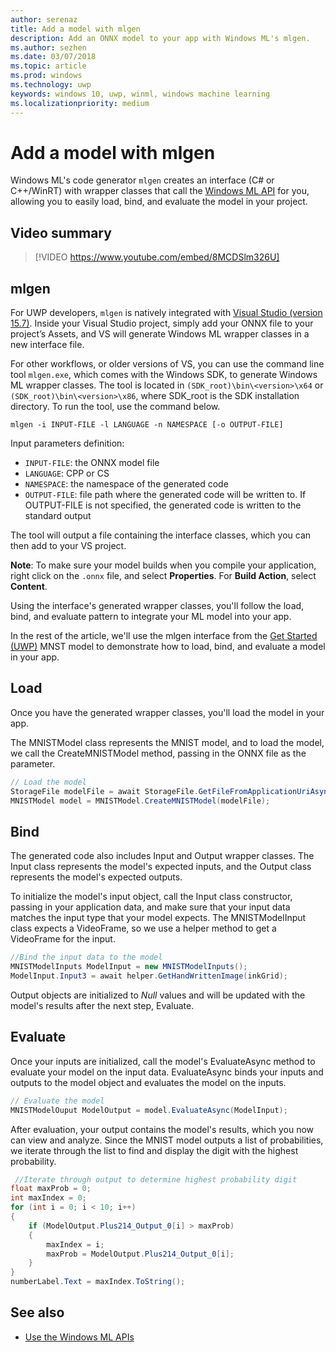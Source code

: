 ```yaml
---
author: serenaz
title: Add a model with mlgen
description: Add an ONNX model to your app with Windows ML's mlgen.
ms.author: sezhen
ms.date: 03/07/2018
ms.topic: article
ms.prod: windows
ms.technology: uwp
keywords: windows 10, uwp, winml, windows machine learning
ms.localizationpriority: medium
---
```


# Add a model with mlgen

Windows ML's code generator `mlgen` creates an interface (C# or C++/WinRT) with wrapper classes that call the [Windows ML API](/uwp/api/windows.ai.machinelearning.preview) for you, allowing you to easily load, bind, and evaluate the model in your project.

## Video summary

> [!VIDEO https://www.youtube.com/embed/8MCDSlm326U]

## mlgen

For UWP developers, `mlgen` is natively integrated with [Visual Studio (version 15.7)](https://developer.microsoft.com/windows/downloads). Inside your Visual Studio project, simply add your ONNX file to your project’s Assets, and VS will generate Windows ML wrapper classes in a new interface file.

For other workflows, or older versions of VS, you can use the command line tool `mlgen.exe`, which comes with the Windows SDK, to generate Windows ML wrapper classes. The tool is located in `(SDK_root)\bin\<version>\x64` or `(SDK_root)\bin\<version>\x86`, where SDK_root is the SDK installation directory. To run the tool, use the command below.

```
mlgen -i INPUT-FILE -l LANGUAGE -n NAMESPACE [-o OUTPUT-FILE]
```

Input parameters definition:

- `INPUT-FILE`: the ONNX model file
- `LANGUAGE`: CPP or CS
- `NAMESPACE`: the namespace of the generated code
- `OUTPUT-FILE`: file path where the generated code will be written to. If OUTPUT-FILE is not specified, the generated code is written to the standard output

The tool will output a file containing the interface classes, which you can then add to your VS project.

**Note**: To make sure your model builds when you compile your application, right click on the `.onnx` file, and select **Properties**. For **Build Action**, select **Content**.

Using the interface's generated wrapper classes, you'll follow the load, bind, and evaluate pattern to integrate your ML model into your app.

In the rest of the article, we'll use the mlgen interface from the [Get Started (UWP)](get-started-uwp.md) MNST model to demonstrate how to load, bind, and evaluate a model in your app.

## Load

Once you have the generated wrapper classes, you'll load the model in your app.

The MNISTModel class represents the MNIST model, and to load the model, we call the CreateMNISTModel method, passing in the ONNX file as the parameter.

```csharp
// Load the model
StorageFile modelFile = await StorageFile.GetFileFromApplicationUriAsync(new Uri($"ms-appx:///Assets/MNIST.onnx"));
MNISTModel model = MNISTModel.CreateMNISTModel(modelFile);
```

## Bind

The generated code also includes Input and Output wrapper classes. The Input class represents the model's expected inputs, and the Output class represents the model's expected outputs.

To initialize the model's input object, call the Input class constructor, passing in your application data, and make sure that your input data matches the input type that your model expects. The MNISTModelInput class expects a VideoFrame, so we use a helper method to get a VideoFrame for the input.

```csharp
//Bind the input data to the model
MNISTModelInputs ModelInput = new MNISTModelInputs();
ModelInput.Input3 = await helper.GetHandWrittenImage(inkGrid);
```

Output objects are initialized to *Null* values and will be updated with the model's results after the next step, Evaluate.

## Evaluate

Once your inputs are initialized, call the model's EvaluateAsync method to evaluate your model on the input data. EvaluateAsync binds your inputs and outputs to the model object and evaluates the model on the inputs.

```csharp
// Evaluate the model
MNISTModelOuput ModelOutput = model.EvaluateAsync(ModelInput);
```

After evaluation, your output contains the model's results, which you now can view and analyze. Since the MNIST model outputs a list of probabilities, we iterate through the list to find and display the digit with the highest probability.

```csharp
 //Iterate through output to determine highest probability digit
float maxProb = 0;
int maxIndex = 0;
for (int i = 0; i < 10; i++)
{
    if (ModelOutput.Plus214_Output_0[i] > maxProb)
    {
        maxIndex = i;
        maxProb = ModelOutput.Plus214_Output_0[i];
    }
}
numberLabel.Text = maxIndex.ToString();
```

## See also

- [Use the Windows ML APIs](winml-api.md)